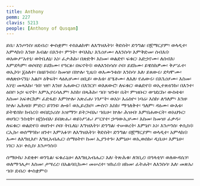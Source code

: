 ```yaml
---
title: Anthony
pemm: 227
clavis: 5213
people: [Anthony of Qusqam]
---
```


ይቤ፡ እንጦንስ፡ ዘደብረ፡ ቍስቋም፡ ተስእልክዋ፡ ለእግዝእትነ፡ ቅድስት፡ ድንግል፡ በ፪ማርያም፡ ወላዲተ፡ አምላክ፨ እንዘ፡ እብል፡ በእንተ፡ ምንት፡ ቀባእኪ፡ እገሪሆሙ፡ ለእንስሳ፡ እምቅድመ፡ ሰብእ፨ ወአውሥአተኒ፡ ወትቤለኒ፡ አነ፡ ፈታሕኩ፡ በጽድቅ፡ እስመ፡ ወልድየ፡ ፍቁር፡ አድኃኖሙ፡ ለሰብእ፡ እምድካም፡ ወሶበሂ፡ ይደክሙ፡ የዓርፉ፡ በፍኖት፨ ወለእንስሳሰ፡ ሶበ፡ ይደክሙ፡ ይዌስክዎሙ፡ ቅሥፈተ፡ ወኢኮነ፡ ፩ዕለተ፡ በዘይገብሩ፡ ከመዝ፡ በኵሉ፡ ጊዜ፨ ወእሙንቱሰ፡ እንስሳ፡ እለ፡ ይጸውሩ፡ ድካሞሙ፡ ወለጽዑናንኒ፡ አልቦ፡ ዕቅፍት፡ ላዕሌሆሙ፡ ዐቢይ፡ ውእቱ፡ ዕሤቶሙ፡ ለእለ፡ የሐውሩ፡ በእገሪሆሙ፡ እስመ፡ አነሂ፡ መጻእኩ፡ ኀበ፡ ዝየ፡ እንዘ፡ አሐውር፡ በእገርየ፡ ወእጸውሮ፡ ለፍቁር፡ ወልድየ፨ ወኢተጽዕንኩ፡ በእንተ፡ ዕበየ፡ ኑኃ፡ ፍኖት፡ እምኢየሩሳሌም፡ እስከ፡ በጻሕኩ፡ ኀበ፡ ዝንቱ፡ ቤት፡ ምዝቡር፡ ወኀደርኩ፡ ውስቴቱ፡ እስመ፡ አፍቀርክዎ፡ ፈድፋደ፡ እምኵሉ፡ አጽራሐ፡ ነገሥት፡ ወአነ፡ እሬስዮ፡ ነባሬ፡ እስከ፡ ለዓለም፡ እንዘ፡ ኵሉ፡ አሕዛበ፡ ምድር፡ ይገንዩ፡ ሎቱ፤ ወኢይረክቦ፡ ሙስና፡ እስከ፡ ማኅለቅተ፡ ዓለም፡ ዳዕሙ፡ ውእቱ፡ ይትዌሰክ፡ ክብረ፨ ወበደኃሪሰ፡ አዝማን፡ ይትጋብኡ፡ ኀቤሁ፡ ኵሉ፡ ሕዝብ፡ እምበሐውርት፡ ወአህጉር፡ ወሀገር፡ ንስቲት፡ ዘ፫ሰብእ፡ ይበጽሑ፡ ወይነሥሑ፡ ሥርየተ፡ ኃጣውኢሆሙ፡ እስመ፡ ከመዝ፡ ፈቃዱ፡ ለፍቁር፡ ወልድየ፨ ወዘንተ፡ ሶበ፡ ትቤለኒ፡ እግዝእትነ፡ ድንግል፡ ተሠወረት፡ እምኔየ፡ አነ፡ እንጦንስ፡ ቀሲስ፨ ርኢኩ፡ ወሰማዓኩ፡ ዘንተ፡ እምአፉሃ፡ ለእግዝእትነ፡ ቅድስት፡ ድንግል፡ በ፪ማርያም፡ ወላዲተ፡ አምላክ፨ እሙ፡ ለእግዚእየ፡ እግዚአብሔር፡ ሰማዕትየ፡ ከመ፡ ኢያንተጉ፡ እምኔሁ፡ ወኢወሰኩ፡ ዲቤሁ፡ እምኔሁ፡ ነገር፡ አነ፡ ቀሲስ፡ እንጦንስ፨

ሰማዑኬ፡ ኦደቂቀ፡ ወንጌል፡ ፍቁራኒሁ፡ ለእግዚአብሔር፡ እለ፡ ትጽሕቁ፡ ለገቢረ፡ በዓላቲሃ፡ ወለውዳሴሃ፡ ወለማኅሌታ፡ እስመ፡ ታሣረረ፡ በአልባቢክሙ፡ መሠረተ፡ ዝክራ፨ ዘከመ፡ ፈትሐት፡ ለእንስሳ፡ እለ፡ መጽኡ፡ ኀበ፡ ደብረ፡ ቍስቋም፨

----

